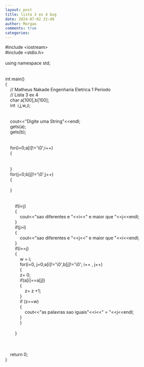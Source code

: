 ```yaml
---
layout: post
title: lista 3 ex 4 bug
date: 2024-07-02 22:49
author: Morgao
comments: true
categories: 
---
```

#include &lt;iostream&gt;<br />#include &lt;stdio.h&gt;<br /><br />using namespace std;<br /><br /><br />int main() <br />{<br />&nbsp;&nbsp;&nbsp; // Matheus Nakade Engenharia Eletrica 1 Periodo<br />&nbsp;&nbsp;&nbsp; // Lista 3 ex 4<br />&nbsp;&nbsp;&nbsp; char a[100],b[100];<br />&nbsp;&nbsp;&nbsp; int&nbsp; i,j,w,z;<br />&nbsp;&nbsp;&nbsp; <br />&nbsp;&nbsp;&nbsp; &nbsp;&nbsp;&nbsp; <br />&nbsp;&nbsp;&nbsp; cout&lt;&lt;"Digite uma String"&lt;&lt;endl;<br />&nbsp;&nbsp;&nbsp; gets(a);<br />&nbsp;&nbsp;&nbsp; gets(b);<br />&nbsp;&nbsp;&nbsp; <br />&nbsp;&nbsp;&nbsp; <br />&nbsp;&nbsp;&nbsp; for(i=0;a[i]!='\0';i++)<br />&nbsp;&nbsp;&nbsp; {<br /><br /><br />&nbsp;&nbsp;&nbsp; }<br />&nbsp;&nbsp;&nbsp; for(j=0;b[j]!='\0';j++)<br />&nbsp;&nbsp;&nbsp; {<br />&nbsp;&nbsp;&nbsp; &nbsp;&nbsp;&nbsp; <br />&nbsp;&nbsp;&nbsp; }<br />&nbsp;&nbsp;&nbsp; <br />&nbsp;&nbsp;&nbsp; <br />&nbsp;&nbsp;&nbsp; &nbsp;&nbsp;&nbsp; if(i&lt;j)<br />&nbsp;&nbsp;&nbsp; &nbsp;&nbsp;&nbsp; {<br />&nbsp;&nbsp;&nbsp; &nbsp;&nbsp;&nbsp; &nbsp;&nbsp;&nbsp; cout&lt;&lt;"sao diferentes e "&lt;&lt;i&lt;&lt;" e maior que "&lt;&lt;j&lt;&lt;endl;<br />&nbsp;&nbsp;&nbsp; &nbsp;&nbsp;&nbsp; }<br />&nbsp;&nbsp;&nbsp; &nbsp;&nbsp;&nbsp; if(j&gt;i)<br />&nbsp;&nbsp;&nbsp; &nbsp;&nbsp;&nbsp; {<br />&nbsp;&nbsp;&nbsp; &nbsp;&nbsp;&nbsp; &nbsp;&nbsp;&nbsp; cout&lt;&lt;"sao diferentes e "&lt;&lt;j&lt;&lt;" e maior que "&lt;&lt;i&lt;&lt;endl;<br />&nbsp;&nbsp;&nbsp; &nbsp;&nbsp;&nbsp; }<br />&nbsp;&nbsp;&nbsp; &nbsp;&nbsp;&nbsp; if(i==j)<br />&nbsp;&nbsp;&nbsp; &nbsp;&nbsp;&nbsp; {<br />&nbsp;&nbsp;&nbsp; &nbsp;&nbsp;&nbsp; &nbsp;&nbsp;&nbsp; w = i;<br />&nbsp;&nbsp;&nbsp; &nbsp;&nbsp;&nbsp; &nbsp;&nbsp;&nbsp; for(i=0, j=0;a[i]!='\0',b[j]!='\0'; i++ , j++)<br />&nbsp;&nbsp;&nbsp; &nbsp;&nbsp;&nbsp; &nbsp;&nbsp;&nbsp; {&nbsp;&nbsp;&nbsp; &nbsp;&nbsp;&nbsp; &nbsp;&nbsp;&nbsp; <br />&nbsp;&nbsp;&nbsp; &nbsp;&nbsp;&nbsp; &nbsp;&nbsp;&nbsp; z= 0;<br />&nbsp;&nbsp;&nbsp; &nbsp;&nbsp;&nbsp; &nbsp;&nbsp;&nbsp; if(a[i]==a[j])<br />&nbsp;&nbsp;&nbsp; &nbsp;&nbsp;&nbsp; &nbsp;&nbsp;&nbsp; {<br />&nbsp;&nbsp;&nbsp; &nbsp;&nbsp;&nbsp; &nbsp;&nbsp;&nbsp; &nbsp;&nbsp;&nbsp; z= z +1;<br />&nbsp;&nbsp;&nbsp; &nbsp;&nbsp;&nbsp; &nbsp;&nbsp;&nbsp; }<br />&nbsp;&nbsp;&nbsp; &nbsp;&nbsp;&nbsp; &nbsp;&nbsp;&nbsp; if (z==w)<br />&nbsp;&nbsp;&nbsp; &nbsp;&nbsp;&nbsp; &nbsp;&nbsp;&nbsp; {<br />&nbsp;&nbsp;&nbsp; &nbsp;&nbsp;&nbsp; &nbsp;&nbsp;&nbsp; &nbsp;&nbsp;&nbsp; cout&lt;&lt;"as palavras sao iguais"&lt;&lt;i&lt;&lt;" = "&lt;&lt;j&lt;&lt;endl;<br />&nbsp;&nbsp;&nbsp; &nbsp;&nbsp;&nbsp; &nbsp;&nbsp;&nbsp; }<br />&nbsp;&nbsp;&nbsp; &nbsp;&nbsp;&nbsp; &nbsp;&nbsp;&nbsp; }<br />&nbsp;&nbsp;&nbsp; &nbsp;&nbsp;&nbsp; &nbsp;&nbsp;&nbsp; <br />&nbsp;&nbsp;&nbsp; &nbsp;&nbsp;&nbsp; }<br /><br /><br /><br />&nbsp;&nbsp;&nbsp; return 0;<br />}<br /><br /><br />&nbsp;&nbsp;&nbsp; &nbsp;&nbsp;&nbsp; &nbsp;&nbsp;&nbsp; &nbsp;&nbsp;&nbsp; <br />
